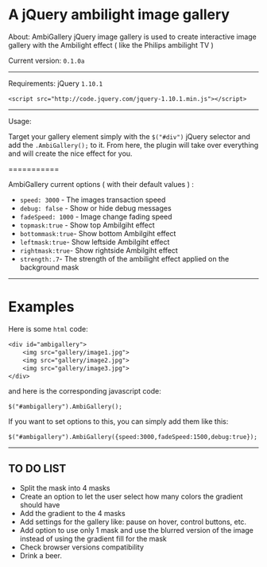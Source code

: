 A jQuery ambilight image gallery
===========

About: AmbiGallery jQuery image gallery is used to create interactive image gallery with the Ambilight effect ( like the Philips ambilight TV )

Current version: ```0.1.0a ```

-----------------
Requirements:
jQuery ``1.10.1``

	<script src="http://code.jquery.com/jquery-1.10.1.min.js"></script>

------------------
Usage:

Target your gallery element simply with the ``$("#div")`` jQuery selector and add the ``.AmbiGallery();`` to it. From here, the plugin will take over everything and will create the nice effect for you.

===========

AmbiGallery current options ( with their default values ) :

- ``speed: 3000`` - The images transaction speed
- ``debug: false`` - Show or hide debug messages
- ``fadeSpeed: 1000`` - Image change fading speed
- ``topmask:true`` - Show top Ambilgiht effect
- ``bottommask:true``- Show bottom Ambilgiht effect
- ``leftmask:true``- Show leftside Ambilgiht effect
- ``rightmask:true``- Show rightside Ambilgiht effect
- ``strength:.7``- The strength of the ambilight effect applied on the background mask

----------
Examples
==========

Here is some ``html`` code:

	<div id="ambigallery">
		<img src="gallery/image1.jpg">
		<img src="gallery/image2.jpg">
		<img src="gallery/image3.jpg">
	</div>


and here is the corresponding javascript code:

	$("#ambigallery").AmbiGallery();
	
If you want to set options to this, you can simply add them like this:

	$("#ambigallery").AmbiGallery({speed:3000,fadeSpeed:1500,debug:true});
	

----------------
TO DO LIST
----------------
+ Split the mask into 4 masks
+ Create an option to let the user select how many colors the gradient should have
+ Add the gradient to the 4 masks
+ Add settings for the gallery like: pause on hover, control buttons, etc.
+ Add option to use only 1 mask and use the blurred version of the image instead of using the gradient fill for the mask
+ Check browser versions compatibility
+ Drink a beer.
